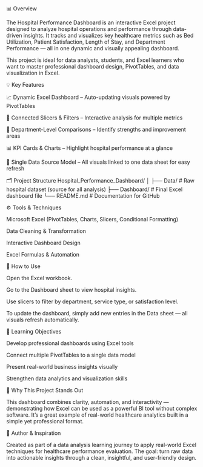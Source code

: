 
📊 Overview

The Hospital Performance Dashboard is an interactive Excel project designed to analyze hospital operations and performance through data-driven insights.
It tracks and visualizes key healthcare metrics such as Bed Utilization, Patient Satisfaction, Length of Stay, and Department Performance — all in one dynamic and visually appealing dashboard.

This project is ideal for data analysts, students, and Excel learners who want to master professional dashboard design, PivotTables, and data visualization in Excel.

💡 Key Features

📈 Dynamic Excel Dashboard – Auto-updating visuals powered by PivotTables

🧩 Connected Slicers & Filters – Interactive analysis for multiple metrics

🏥 Department-Level Comparisons – Identify strengths and improvement areas

📊 KPI Cards & Charts – Highlight hospital performance at a glance

🔄 Single Data Source Model – All visuals linked to one data sheet for easy refresh

🗂️ Project Structure
Hospital_Performance_Dashboard/
│
├── Data/                # Raw hospital dataset (source for all analysis)
├── Dashboard/           # Final Excel dashboard file
└── README.md            # Documentation for GitHub

⚙️ Tools & Techniques

Microsoft Excel (PivotTables, Charts, Slicers, Conditional Formatting)

Data Cleaning & Transformation

Interactive Dashboard Design

Excel Formulas & Automation

🚀 How to Use

Open the Excel workbook.

Go to the Dashboard sheet to view hospital insights.

Use slicers to filter by department, service type, or satisfaction level.

To update the dashboard, simply add new entries in the Data sheet — all visuals refresh automatically.

🎯 Learning Objectives

Develop professional dashboards using Excel tools

Connect multiple PivotTables to a single data model

Present real-world business insights visually

Strengthen data analytics and visualization skills

🌟 Why This Project Stands Out

This dashboard combines clarity, automation, and interactivity — demonstrating how Excel can be used as a powerful BI tool without complex software. It’s a great example of real-world healthcare analytics built in a simple yet professional format.

🧠 Author & Inspiration

Created as part of a data analysis learning journey to apply real-world Excel techniques for healthcare performance evaluation.
The goal: turn raw data into actionable insights through a clean, insightful, and user-friendly design.
